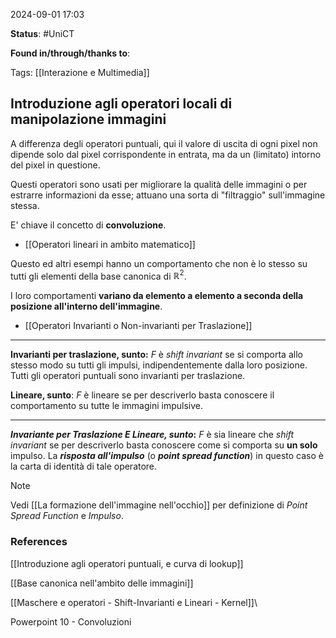 2024-09-01 17:03

<b>Status</b>: #UniCT

<b>Found in/through/thanks to</b>: 

Tags: [[Interazione e Multimedia]]

## Introduzione agli operatori locali di manipolazione immagini

A differenza degli operatori puntuali, qui il valore di uscita di ogni pixel non dipende solo dal pixel corrispondente in entrata, ma da un (limitato) intorno del pixel in questione.

Questi operatori sono usati per migliorare la qualità delle immagini o per estrarre informazioni da esse; attuano una sorta di "filtraggio" sull'immagine stessa. 

E' chiave il concetto di **convoluzione**. 

* [[Operatori lineari in ambito matematico]]

Questo ed altri esempi hanno un comportamento che non è lo stesso su tutti gli elementi della base canonica di $\mathbb{R}^2$.  

I loro comportamenti **variano da elemento a elemento a seconda della posizione all'interno dell'immagine**. 

* [[Operatori Invarianti o Non-invarianti per Traslazione]]

---

**Invarianti per traslazione, sunto:**
$F$ è *shift invariant* se si comporta allo stesso modo su tutti gli impulsi, indipendentemente dalla loro posizione. 
Tutti gli operatori puntuali sono invarianti per traslazione. 

**Lineare, sunto**:
$F$ è lineare se per descriverlo basta conoscere il comportamento su tutte le immagini impulsive. 

---

***Invariante per Traslazione E Lineare, sunto*:**
$F$ è sia lineare che *shift invariant* se per descriverlo basta conoscere come si comporta su **un solo** impulso. 
La ***risposta all'impulso*** (o ***point spread function***) in questo caso è la carta di identità di tale operatore. 

> [!note]
> Vedi [[La formazione dell'immagine nell'occhio]] per definizione di *Point Spread Function* e *Impulso*. 
### References

[[Introduzione agli operatori puntuali, e curva di lookup]]

[[Base canonica nell'ambito delle immagini]]

[[Maschere e operatori - Shift-Invarianti e Lineari - Kernel]]\

Powerpoint 10 - Convoluzioni